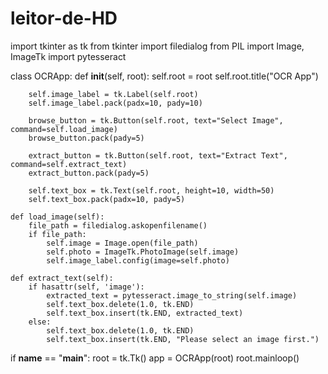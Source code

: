 # leitor-de-HD
import tkinter as tk
from tkinter import filedialog
from PIL import Image, ImageTk
import pytesseract

class OCRApp:
    def __init__(self, root):
        self.root = root
        self.root.title("OCR App")

        self.image_label = tk.Label(self.root)
        self.image_label.pack(padx=10, pady=10)

        browse_button = tk.Button(self.root, text="Select Image", command=self.load_image)
        browse_button.pack(pady=5)

        extract_button = tk.Button(self.root, text="Extract Text", command=self.extract_text)
        extract_button.pack(pady=5)

        self.text_box = tk.Text(self.root, height=10, width=50)
        self.text_box.pack(padx=10, pady=5)

    def load_image(self):
        file_path = filedialog.askopenfilename()
        if file_path:
            self.image = Image.open(file_path)
            self.photo = ImageTk.PhotoImage(self.image)
            self.image_label.config(image=self.photo)

    def extract_text(self):
        if hasattr(self, 'image'):
            extracted_text = pytesseract.image_to_string(self.image)
            self.text_box.delete(1.0, tk.END)
            self.text_box.insert(tk.END, extracted_text)
        else:
            self.text_box.delete(1.0, tk.END)
            self.text_box.insert(tk.END, "Please select an image first.")

if __name__ == "__main__":
    root = tk.Tk()
    app = OCRApp(root)
    root.mainloop()
